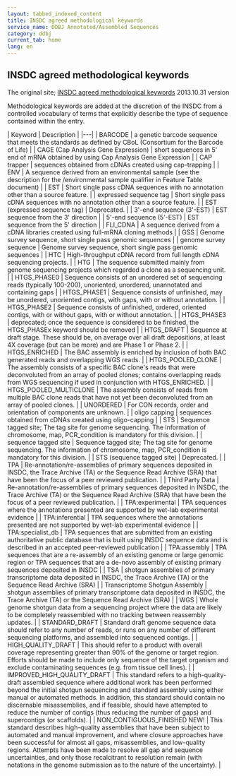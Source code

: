 ```yaml
---
layout: tabbed_indexed_content
title: INSDC agreed methodological keywords
service_name: DDBJ Annotated/Assembled Sequences
category: ddbj
current_tab: home
lang: en
---
```


## INSDC agreed methodological keywords

The original site; [INSDC agreed methodological keywords](http://www.insdc.org/documents/methodological-keywords) 2013.10.31 version

Methodological keywords are added at the discretion of the INSDC from a controlled vocabulary of terms that explicitly describe the type of sequence contained within the entry.

| Keyword                                                  | Description                                                                                                                                                                                                                                                                                                                                                                                                                       |
|---|
| BARCODE                                                  | a genetic barcode sequence that meets the standards as defined by CBoL (Consortium for the Barcode of Life)                                                                                                                                                                                                                                                                                                                       |
| CAGE (Cap Analysis Gene Expression)                      | short sequences in 5' end of mRNA obtained by using Cap Analysis Gene Expression                                                                                                                                                                                                                                                                                                                                                  |
| CAP trapper                                              | sequences obtained from cDNAs created using cap-trapping                                                                                                                                                                                                                                                                                                                                                                          |
| ENV                                                      | A sequence derived from an environmental sample (see the description for the /environmental sample qualifier in Feature Table document)                                                                                                                                                                                                                                                                                           |
| EST                                                      | Short single pass cDNA sequences with no annotation other than a source feature.                                                                                                                                                                                                                                                                                                                                                  |
| expressed sequence tag                                   | Short single pass cDNA sequences with no annotation other than a source feature.                                                                                                                                                                                                                                                                                                                                                  |
| EST (expressed sequence tag)                             | Deprecated.                                                                                                                                                                                                                                                                                                                                                                                                                       |
| 3'-end sequence (3'-EST)                                 | EST sequence from the 3' direction                                                                                                                                                                                                                                                                                                                                                                                                |
| 5'-end sequence (5'-EST)                                 | EST sequence from the 5' direction                                                                                                                                                                                                                                                                                                                                                                                                |
| FLI_CDNA                                                | A sequence derived from a cDNA libraries created using full-mRNA cloning methods                                                                                                                                                                                                                                                                                                                                                  |
| GSS                                                      | Genome survey sequence, short single pass genomic sequences                                                                                                                                                                                                                                                                                                                                                                       |
| genome survey sequence                                   | Genome survey sequence, short single pass genomic sequences                                                                                                                                                                                                                                                                                                                                                                       |
| HTC                                                      | High-throughput cDNA record from full length cDNA sequencing projects.                                                                                                                                                                                                                                                                                                                                                            |
| HTG                                                      | The sequence submitted mainly from genome sequencing projects which regarded a clone as a sequencing unit.                                                                                                                                                                                                                                                                                                                        |
| HTGS_PHASE0                                             | Sequence consists of an unordered set of sequencing reads (typically 100-200), unoriented, unordered, unannotated and containing gaps                                                                                                                                                                                                                                                                                             |
| HTGS_PHASE1                                             | Sequence consists of unfinished, may be unordered, unoriented contigs, with gaps, with or without annotation.                                                                                                                                                                                                                                                                                                                     |
| HTGS_PHASE2                                             | Sequence consists of unfinished, ordered, oriented contigs, with or without gaps, with or without annotation.                                                                                                                                                                                                                                                                                                                     |
| HTGS_PHASE3                                             | deprecated; once the sequence is considered to be finished, the HTGS_PHASEx keyword should be removed                                                                                                                                                                                                                                                                                                                            |
| HTGS_DRAFT                                              | Sequence at draft stage. These should be, on average over all draft depositions, at least 4X coverage (but can be more) and are Phase 1 or Phase 2.                                                                                                                                                                                                                                                                               |
| HTGS_ENRICHED                                           | The BAC assembly is enriched by inclusion of both BAC generated reads and overlapping WGS reads.                                                                                                                                                                                                                                                                                                                                  |
| HTGS_POOLED_CLONE                                      | The assembly consists of a specific BAC clone's reads that were deconvoluted from an array of pooled clones; contains overlapping reads from WGS sequencing if used in conjunction with HTGS_ENRICHED.                                                                                                                                                                                                                           |
| HTGS_POOLED_MULTICLONE                                 | The assembly consists of reads from multiple BAC clone reads that have not yet been deconvoluted from an array of pooled clones.                                                                                                                                                                                                                                                                                                  |
| UNORDERED                                                | For CON records, order and orientation of components are unknown.                                                                                                                                                                                                                                                                                                                                                                 |
| oligo capping                                            | sequences obtained from cDNAs created using oligo-capping                                                                                                                                                                                                                                                                                                                                                                         |
| STS                                                      | Sequence tagged site; The tag site for genome sequencing. The information of chromosome, map, PCR_condition is mandatory for this division.                                                                                                                                                                                                                                                                                      |
| sequence tagged site                                     | Sequence tagged site; The tag site for genome sequencing. The information of chromosome, map, PCR_condition is mandatory for this division.                                                                                                                                                                                                                                                                                      |
| STS (sequence tagged site)                               | Deprecated.                                                                                                                                                                                                                                                                                                                                                                                                                       |
| TPA                                                      | Re-annotation/re-assemblies of primary sequences deposited in INSDC, the Trace Archive (TA) or the Sequence Read Archive (SRA) that have been the focus of a peer reviewed publication.                                                                                                                                                                                                                                           |
| Third Party Data                                         | Re-annotation/re-assemblies of primary sequences deposited in INSDC, the Trace Archive (TA) or the Sequence Read Archive (SRA) that have been the focus of a peer reviewed publication.                                                                                                                                                                                                                                           |
| TPA:experimental                                         | TPA sequences where the annotations presented are supported by wet-lab experimental evidence                                                                                                                                                                                                                                                                                                                                      |
| TPA:inferential                                          | TPA sequences where the annotations presented are not supported by wet-lab experimental evidence                                                                                                                                                                                                                                                                                                                                  |
| TPA:specialist_db                                       | TPA sequences that are submitted from an existing authoritative public database that is built using INSDC sequence data and is described in an accepted peer-reviewed publication                                                                                                                                                                                                                                                 |
| TPA:assembly                                             | TPA sequences that are a re-assembly of an existing genome or large genomic region or TPA sequences that are a de-novo assembly of existing primary sequences deposited in INSDC                                                                                                                                                                                                                                                  |
| TSA                                                      | shotgun assemblies of primary transcriptome data deposited in INSDC, the Trace Archive (TA) or the Sequence Read Archive (SRA)                                                                                                                                                                                                                                                                                                    |
| Transcriptome Shotgun Assembly                           | shotgun assemblies of primary transcriptome data deposited in INSDC, the Trace Archive (TA) or the Sequence Read Archive (SRA)                                                                                                                                                                                                                                                                                                    |
| WGS                                                      | Whole genome shotgun data from a sequencing project where the data are likely to be completely reassembled with no tracking between reassembly updates.                                                                                                                                                                                                                                                                           |
| STANDARD_DRAFT                                          | Standard draft genome sequence data should refer to any number of reads, or runs on any number of different sequencing platforms, and assembled into sequenced contigs.                                                                                                                                                                                                                                                           |
| HIGH_QUALITY_DRAFT                                     | This should refer to a product with overall coverage representing greater than 90% of the genome or target region. Efforts should be made to include only sequence of the target organism and exclude contaminating sequences (e.g. from tissue cell lines).                                                                                                                                                                      |
| IMPROVED_HIGH_QUALITY_DRAFT                           | This standard refers to a high-quality-draft assembled sequence where additional work has been performed beyond the initial shotgun sequencing and standard assembly using either manual or automated methods. In addition, this standard should contain no discernable misassemblies, and if feasible, should have attempted to reduce the number of contigs (thus reducing the number of gaps) and supercontigs (or scaffolds). |
| NON_CONTIGUOUS_FINISHED <span class="new">NEW!</span> | This standard describes high-quality assemblies that have been subject to automated and manual improvement, and where closure approaches have been successful for almost all gaps, misassemblies, and low-quality regions. Attempts have been made to resolve all gap and sequence uncertainties, and only those recalcitrant to resolution remain (with notations in the genome submission as to the nature of the uncertainty). |
